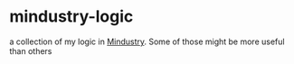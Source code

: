 # mindustry-logic

a collection of my logic in [Mindustry](https://github.com/Anuken/Mindustry). Some of those might be more useful than others

